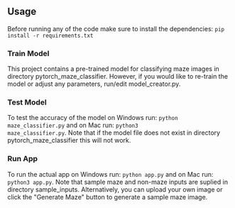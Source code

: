 ## Usage
Before running any of the code make sure to install the dependencies: <code>pip install -r requirements.txt</code>
### Train Model
This project contains a pre-trained model for classifying maze images in directory pytorch_maze_classifier. However, if you would like to re-train the model or adjust any parameters, run/edit model_creator.py.
### Test Model
To test the accuracy of the model on Windows run: <code>python maze_classifier.py</code> and on Mac run: <code>python3 maze_classifier.py</code>. Note that if the model file does not exist in directory pytorch_maze_classifier this will not work.
### Run App
To run the actual app on Windows run: <code>python app.py</code> and on Mac run: <code>python3 app.py</code>. Note that sample maze and non-maze inputs are suplied in directory sample_inputs. Alternatively, you can upload your own image or click the "Generate Maze" button to generate a sample maze image.
